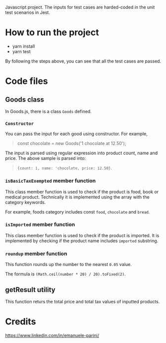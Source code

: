 
Javascript project.
The inputs for test cases are harded-coded in the unit test scenarios in Jest.

# How to run the project
  - yarn install
  - yarn test
  
  By following the steps above, you can see that all the test cases are passed.

# Code files
## Goods class
In Goods.js, there is a class `Goods` defined.

### `Constructor `
You can pass the input for each good using constructor. For example,

>const chocolate = new Goods('1 chocolate at 12.50');

The input is parsed using regular expression into product count, name and price. The above sample is parsed into:

>`{count: 1, name: 'chocolate, price: 12.50}`.

### `isBasicTaxExempted` member function
This class member function is used to check if the product is food, book or medical product.
Technically it is implemented using the array with the category keywords.

For example, foods category includes const `food`, `chocolate` and `bread`.

### `isImported` member function
This class member function is used to check if the product is imported. It is implemented by checking if the product name includes `imported` substring.
### `roundup` member function
This function rounds up the number to the nearest `0.05` value.

The formula is `(Math.ceil(number * 20) / 20).toFixed(2)`.

## getResult utility
This function returs the total price and total tax values of inputted products.

# Credits
https://www.linkedin.com/in/emanuele-parini/

